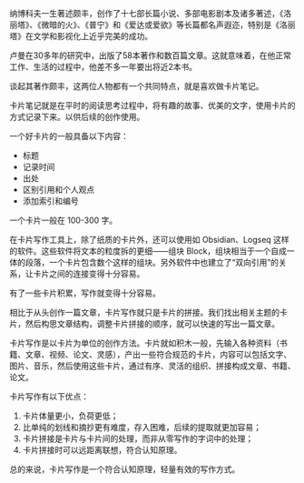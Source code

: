 纳博科夫一生著述颇丰，创作了十七部长篇小说、多部电影剧本及诸多著述，《洛丽塔》、《微暗的火》、《普宁》和《爱达或爱欲》等长篇都名声遐迩，特别是《洛丽塔》在文学和影视化上近乎完美的成功。

卢曼在30多年的研究中，出版了58本著作和数百篇文章。这就意味着，在他正常工作、生活的过程中，他差不多一年要出将近2本书。

谈起其著作颇丰，这两位人物都有一个共同特点，就是喜欢做卡片笔记。

卡片笔记就是在平时的阅读思考过程中，将有趣的故事、优美的文字，使用卡片的方式记录下来。以供后续的创作使用。

一个好卡片的一般具备以下内容：
- 标题
- 记录时间
- 出处
- 区别引用和个人观点
- 添加索引和编号

一个卡片一般在 100-300 字。

在卡片写作工具上，除了纸质的卡片外，还可以使用如 Obsidian、Logseq 这样的软件。这些软件将文本的粒度拆的更细——组块 Block，组块相当于一个自成一体的段落，一个卡片包含数个这样的组块。另外软件中也建立了“双向引用”的关系，让卡片之间的连接变得十分容易。

有了一些卡片积累，写作就变得十分容易。

相比于从头创作一篇文章，卡片写作就只是卡片的拼接。我们找出相关主题的卡片，然后构思文章结构，调整卡片拼接的顺序，就可以快速的写出一篇文章。

卡片写作是以卡片为单位的创作方法。卡片就如积木一般，先输入各种资料（书籍、文章、视频、论文、灵感），产出一些符合规范的卡片，内容可以包括文字、图片、音乐，然后使用这些卡片，通过有序、灵活的组织、拼接构成文章、书籍、论文。

卡片写作有以下优点：
1. 卡片体量更小，负荷更低；
2. 比单纯的划线和摘抄更有难度，存入困难，后续的提取就更加容易；
3. 卡片拼接是卡片与卡片间的处理，而非从零写作的字词中的处理；
4. 卡片拼接时可以远距离联想，符合认知原理。

总的来说，卡片写作是一个符合认知原理，轻量有效的写作方式。